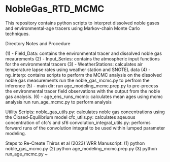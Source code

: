 # NobleGas_RTD_MCMC
This repository contains python scripts to interpret dissolved noble gases and environmental-age tracers using Markov-chain Monte Carlo techniques.

Directory Notes and Procedure

(1) - Field_Data: contains the environmental tracer and dissolved noble gas meaurements
(2) - Input_Series: contains the atmospheric input functions for the environmental tracers
(3) - WeatherStations: calculates air temperature lapse rates using weather station and SNOTEL data
(4) - ng_interp: contains scripts to perform the MCMC analysis on the dissolved noble gas measurements
                 run the noble_gas_mcmc.py to perfrom the inference
(5) - main dir: run age_modeling_mcmc.prep.py to pre-process the environmental tracer field observations with the output from the noble gas analysis.
(6) - age_ens_runs_mcmc: calculates mean ages using mcmc analysis
                         run run_age_mcmc.py to perform analysis

Utility Scripts:
    noble_gas_utils.py: calculates noble gas concentrations using the Closed-Equilibrium model
    cfc_utils.py: calculates aqeuous concentration of cfc's and sf6
    convolution_integral_utils.py: performs forward runs of the convolution integral to be used within lumped parameter modeling.


Steps to Re-Create Thiros et al (2023) WRR Manuscript:
  (1) python noble_gas_mcmc.py
  (2) python age_modeling_mcmc.prep.py
  (3) python run_age_mcmc.py
~                                    
